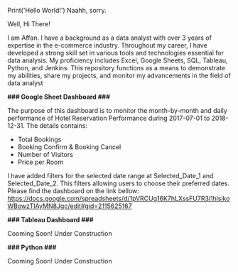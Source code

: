 Print('Hello World!')
Naahh, sorry.

Well, Hi There!

I am Affan. I have a background as a data analyst with over 3 years of expertise in the e-commerce industry. Throughout my career, I have developed a strong skill set in various tools and technologies essential for data analysis. My proficiency includes Excel, Google Sheets, SQL, Tableau, Python, and Jenkins.
This repository functions as a means to demonstrate my abilities, share my projects, and monitor my advancements in the field of data analyst

**### Google Sheet Dashboard ###**

The purpose of this dashboard is to monitor the month-by-month and daily performance of Hotel Reservation Performance during 2017-07-01 to 2018-12-31. The details contains:
- Total Bookings
- Booking Confirm & Booking Cancel
- Number of Visitors
- Price per Room
 
I have added filters for the selected date range at Selected_Date_1 and Selected_Date_2. This filters allowing users to choose their preferred dates. Please find the dashboard on the link bellow:
https://docs.google.com/spreadsheets/d/1pVRCUg16K7hLXssFU7R3i1hlsikoWBowzTIAyMN8Jgc/edit#gid=2115625167

**### Tableau Dashboard ###**

Cooming Soon! Under Construction

**### Python ###**

Cooming Soon! Under Construction
